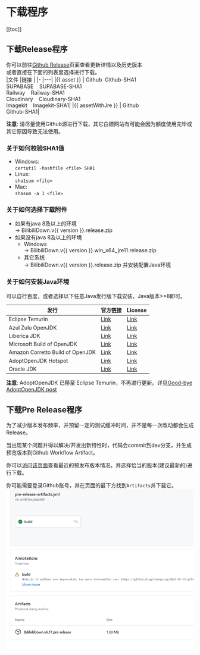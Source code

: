 <script setup>
import { version } from '../../../package.json'

let asset = `BilibiliDown.v${version}.release.zip`
let assetSHA1 = `BilibiliDown.v${version}.release.zip.sha1`
let assetWithJre = `BilibiliDown.v${version}.win_x64_jre11.release.zip`
let assetWithJreSHA1 = `BilibiliDown.v${version}.win_x64_jre11.release.zip.sha1`

let urlFromGithub = (version, fileName)=>{
    return `https://github.com/nICEnnnnnnnLee/BilibiliDown/releases/download/V${version}/${fileName}`
}
let urlFromSupaBase = (version, fileName)=>{
    return `https://vezfoeoqirnvcqsuiext.supabase.co/storage/v1/object/public/bili/release/${fileName}`
}
let urlFromRailway = (version, fileName)=>{
    return `https://bili.up.railway.app/file/${fileName}`
}
let urlFromCloudinary = (version, fileName)=>{
    return `https://res.cloudinary.com/dcrcvyjzu/raw/upload/bili/${fileName}`
}
let urlFromImagekit = (version, fileName)=>{
    return `https://ik.imagekit.io/n1ce/release/${fileName}`
}
</script>
# 下载程序

[[toc]]

## 下载Release程序
你可以前往[Github Release](https://github.com/nICEnnnnnnnLee/BilibiliDown/releases)页面查看更新详情以及历史版本  
或者直接在下面的列表里选择进行下载。  
|文件     |链接 |
|-              |---|
|{{ asset }} | <a :href="urlFromGithub(version, asset)" target="_blank" rel="noreferrer">Github</a>&nbsp;&nbsp;<a :href="urlFromGithub(version, assetSHA1)" target="_blank" rel="noreferrer">Github-SHA1</a><br/> <a :href="urlFromSupaBase(version, asset)" target="_blank" rel="noreferrer">SUPABASE</a> &nbsp;&nbsp; <a :href="urlFromSupaBase(version, assetSHA1)" target="_blank" rel="noreferrer">SUPABASE-SHA1</a><br/> <a :href="urlFromRailway(version, asset)" target="_blank" rel="noreferrer">Railway</a> &nbsp;&nbsp; <a :href="urlFromRailway(version, assetSHA1)" target="_blank" rel="noreferrer">Railway-SHA1</a><br/> <a :href="urlFromCloudinary(version, asset)" target="_blank" rel="noreferrer">Cloudinary</a> &nbsp;&nbsp; <a :href="urlFromCloudinary(version, assetSHA1)" target="_blank" rel="noreferrer">Cloudinary-SHA1</a><br/> <a :href="urlFromImagekit(version, asset)" target="_blank" rel="noreferrer">Imagekit</a> &nbsp;&nbsp; <a :href="urlFromImagekit(version, assetSHA1)" target="_blank" rel="noreferrer">Imagekit-SHA1</a>|
|{{ assetWithJre }} | <a :href="urlFromGithub(version, assetWithJre)" target="_blank" rel="noreferrer">Github</a> <br/><a :href="urlFromGithub(version, assetWithJreSHA1)" target="_blank" rel="noreferrer">Github-SHA1</a>|

**注意**: 请尽量使用Github源进行下载，其它白嫖网站有可能会因为额度使用完毕或其它原因导致无法使用。  

### 关于如何校验SHA1值
+ Windows:   
`certutil -hashfile <file> SHA1`
+ Linux:   
`sha1sum <file>`
+ Mac:   
`shasum -a 1 <file>`

### 关于如何选择下载附件
+ 如果有java 8及以上的环境  
-> BilibiliDown.v{{ version }}.release.zip  
+ 如果没有java 8及以上的环境  
    + Windows  
        -> BilibiliDown.v{{ version }}.win_x64_jre11.release.zip  
    + 其它系统  
        -> BilibiliDown.v{{ version }}.release.zip 并安装配置Java环境

### 关于如何安装Java环境  
可以自行百度，或者选择以下任意Java发行版下载安装，Java版本>=8即可。  

|发行     |官方链接|License|
|-              |-      |-   |
|Eclipse Temurin | [Link](https://adoptium.net/zh-CN/temurin/releases) | [Link](https://adoptium.net/about.html)   |
|Azul Zulu OpenJDK | [Link](https://www.azul.com/downloads/?version=java-8-lts) | [Link](https://www.azul.com/products/zulu-and-zulu-enterprise/zulu-terms-of-use/)   |
|Liberica JDK | [Link](https://bell-sw.com/pages/downloads/#/java-8-lts) | [Link](https://bell-sw.com/liberica_eula/)   |
|Microsoft Build of OpenJDK| [Link](https://learn.microsoft.com/zh-cn/java/openjdk/download) | [Link](https://docs.microsoft.com/java/openjdk/faq)   |
|Amazon Corretto Build of OpenJDK | [Link](https://aws.amazon.com/corretto/) | [Link](https://aws.amazon.com/corretto/faqs/)   |
|AdoptOpenJDK Hotspot | [Link](https://adoptopenjdk.net/) | [Link](https://adoptopenjdk.net/about.html)   |
|Oracle JDK| [Link](https://www.oracle.com/java/technologies/downloads/) | [Link](https://www.oracle.com/downloads/licenses/no-fee-license.html)   |

**注意**: AdoptOpenJDK 已移至 Eclipse Temurin，不再进行更新。详见[Good-bye AdoptOpenJDK post](https://blog.adoptopenjdk.net/2021/08/goodbye-adoptopenjdk-hello-adoptium/)


## 下载Pre Release程序
为了减少版本发布频率，并预留一定的测试缓冲时间，并不是每一次改动都会生成Release。  

当出现某个问题并得以解决/开发出新特性时，代码会commit到dev分支，并生成预览版本到Github Workflow Artifact。  

你可以[访问该页面](https://github.com/nICEnnnnnnnLee/BilibiliDown/actions/workflows/pre-release-artifacts.yml)查看最近的预发布版本情况，并选择恰当的版本(建议最新的)进行下载。  

你可能需要登录Github账号，并在页面的最下方找到`Artifacts`并下载它。  
![](/img/preRelease.png)